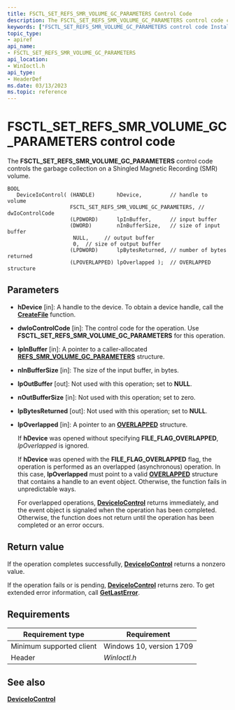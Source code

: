 ```yaml
---
title: FSCTL_SET_REFS_SMR_VOLUME_GC_PARAMETERS Control Code
description: The FSCTL_SET_REFS_SMR_VOLUME_GC_PARAMETERS control code controls the garbage collection on a Shingled Magnetic Recording (SMR) volume.
keywords: ["FSCTL_SET_REFS_SMR_VOLUME_GC_PARAMETERS control code Installable File System Drivers"]
topic_type:
- apiref
api_name:
- FSCTL_SET_REFS_SMR_VOLUME_GC_PARAMETERS
api_location:
- WinIoctl.h
api_type:
- HeaderDef
ms.date: 03/13/2023
ms.topic: reference
---
```


# FSCTL_SET_REFS_SMR_VOLUME_GC_PARAMETERS control code

The **FSCTL_SET_REFS_SMR_VOLUME_GC_PARAMETERS** control code controls the garbage collection on a Shingled Magnetic Recording (SMR) volume.

```ManagedCPlusPlus
BOOL
   DeviceIoControl( (HANDLE)       hDevice,         // handle to volume
                    FSCTL_SET_REFS_SMR_VOLUME_GC_PARAMETERS, // dwIoControlCode
                    (LPDWORD)      lpInBuffer,      // input buffer
                    (DWORD)        nInBufferSize,   // size of input buffer
                     NULL,     // output buffer
                     0,  // size of output buffer
                    (LPDWORD)      lpBytesReturned, // number of bytes returned
                    (LPOVERLAPPED) lpOverlapped );  // OVERLAPPED structure
```

## Parameters

- **hDevice** [in]: A handle to the device. To obtain a device handle, call the [**CreateFile**](/windows/win32/api/fileapi/nf-fileapi-createfilea) function.

- **dwIoControlCode** [in]: The control code for the operation. Use **FSCTL_SET_REFS_SMR_VOLUME_GC_PARAMETERS** for this operation.

- **lpInBuffer** [in]: A pointer to a caller-allocated [**REFS_SMR_VOLUME_GC_PARAMETERS**](/windows-hardware/drivers/ddi/ntifs/ns-ntifs-_refs_smr_volume_gc_parameters) structure.

- **nInBufferSize** [in]: The size of the input buffer, in bytes.

- **lpOutBuffer** [out]: Not used with this operation; set to **NULL**.

- **nOutBufferSize** [in]: Not used with this operation; set to zero.

- **lpBytesReturned** [out]: Not used with this operation; set to **NULL**.

- **lpOverlapped** [in]: A pointer to an [**OVERLAPPED**](/windows/win32/api/minwinbase/ns-minwinbase-overlapped) structure.

  If **hDevice** was opened without specifying **FILE_FLAG_OVERLAPPED**, *lpOverlapped* is ignored.

  If **hDevice** was opened with the **FILE_FLAG_OVERLAPPED** flag, the operation is performed as an overlapped (asynchronous) operation. In this case, **lpOverlapped** must point to a valid [**OVERLAPPED**](/windows/win32/api/minwinbase/ns-minwinbase-overlapped) structure that contains a handle to an event object. Otherwise, the function fails in unpredictable ways.

  For overlapped operations, [**DeviceIoControl**](/windows/win32/api/ioapiset/nf-ioapiset-deviceiocontrol) returns immediately, and the event object is signaled when the operation has been completed. Otherwise, the function does not return until the operation has been completed or an error occurs.

## Return value

If the operation completes successfully, [**DeviceIoControl**](/windows/win32/api/ioapiset/nf-ioapiset-deviceiocontrol) returns a nonzero value.

If the operation fails or is pending, [**DeviceIoControl**](/windows/win32/api/ioapiset/nf-ioapiset-deviceiocontrol) returns zero. To get extended error information, call [**GetLastError**](/windows/win32/api/errhandlingapi/nf-errhandlingapi-getlasterror).

## Requirements

| Requirement type | Requirement |
| ---------------- | ----------- |
| Minimum supported client | Windows 10, version 1709 |
| Header | *WinIoctl.h* |

## See also

[**DeviceIoControl**](/windows/win32/api/ioapiset/nf-ioapiset-deviceiocontrol)
